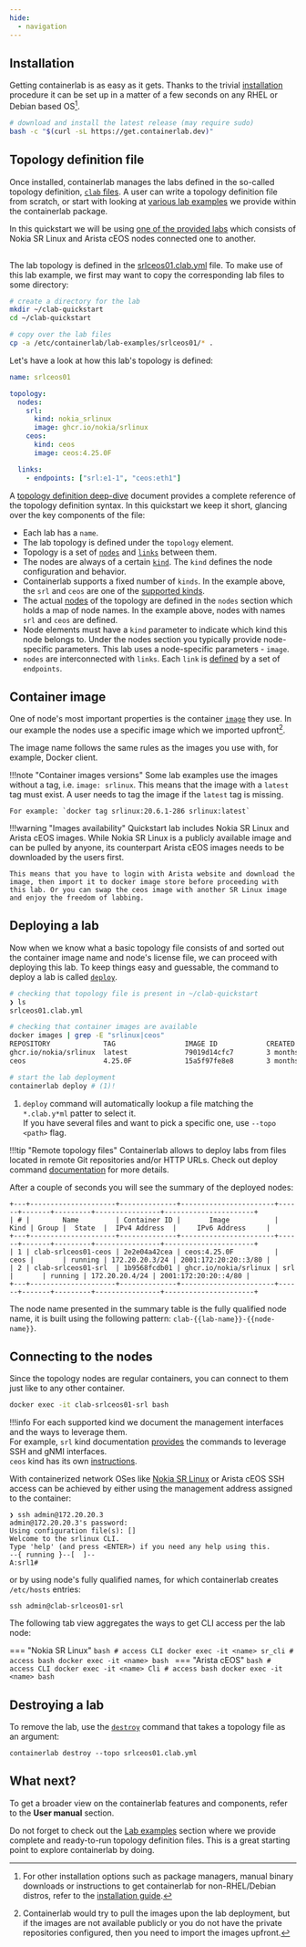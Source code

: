 ```yaml
---
hide:
  - navigation
---
```

<script type="text/javascript" src="https://viewer.diagrams.net/js/viewer-static.min.js" async></script>

## Installation

Getting containerlab is as easy as it gets. Thanks to the trivial [installation](install.md) procedure it can be set up in a matter of a few seconds on any RHEL or Debian based OS[^1].

```bash
# download and install the latest release (may require sudo)
bash -c "$(curl -sL https://get.containerlab.dev)"
```

## Topology definition file

Once installed, containerlab manages the labs defined in the so-called topology definition, [`clab` files](manual/topo-def-file.md). A user can write a topology definition file from scratch, or start with looking at [various lab examples](lab-examples/lab-examples.md) we provide within the containerlab package.

In this quickstart we will be using [one of the provided labs](lab-examples/srl-ceos.md) which consists of Nokia SR Linux and Arista cEOS nodes connected one to another.

<div class="mxgraph" style="max-width:100%;border:1px solid transparent;margin:0 auto; display:block;" data-mxgraph="{&quot;page&quot;:2,&quot;zoom&quot;:1.5,&quot;highlight&quot;:&quot;#0000ff&quot;,&quot;nav&quot;:true,&quot;check-visible-state&quot;:true,&quot;resize&quot;:true,&quot;url&quot;:&quot;https://raw.githubusercontent.com/srl-labs/containerlab/diagrams/srlceos01.drawio&quot;}"></div>

The lab topology is defined in the [srlceos01.clab.yml](https://github.com/srl-labs/containerlab/blob/main/lab-examples/srlceos01/srlceos01.clab.yml) file. To make use of this lab example, we first may want to copy the corresponding lab files to some directory:

```bash
# create a directory for the lab
mkdir ~/clab-quickstart
cd ~/clab-quickstart

# copy over the lab files
cp -a /etc/containerlab/lab-examples/srlceos01/* .
```

Let's have a look at how this lab's topology is defined:

```yaml
name: srlceos01

topology:
  nodes:
    srl:
      kind: nokia_srlinux
      image: ghcr.io/nokia/srlinux
    ceos:
      kind: ceos
      image: ceos:4.25.0F

  links:
    - endpoints: ["srl:e1-1", "ceos:eth1"]
```

A [topology definition deep-dive](manual/topo-def-file.md) document provides a complete reference of the topology definition syntax. In this quickstart we keep it short, glancing over the key components of the file:

* Each lab has a `name`.
* The lab topology is defined under the `topology` element.
* Topology is a set of [`nodes`](manual/nodes.md) and [`links`](manual/topo-def-file.md#links) between them.
* The nodes are always of a certain [`kind`](manual/kinds/index.md). The `kind` defines the node configuration and behavior.
* Containerlab supports a fixed number of `kinds`. In the example above, the `srl` and `ceos` are one of the [supported kinds](manual/kinds/index.md).
* The actual [nodes](manual/nodes.md) of the topology are defined in the `nodes` section which holds a map of node names. In the example above, nodes with names `srl` and `ceos` are defined.
* Node elements must have a `kind` parameter to indicate which kind this node belongs to. Under the nodes section you typically provide node-specific parameters. This lab uses a node-specific parameters - `image`.  
* `nodes` are interconnected with `links`. Each `link` is [defined](manual/topo-def-file.md#links) by a set of `endpoints`.

## Container image

One of node's most important properties is the container [`image`](manual/nodes.md#image) they use. In our example the nodes use a specific image which we imported upfront[^2].

The image name follows the same rules as the images you use with, for example, Docker client.

!!!note "Container images versions"
    Some lab examples use the images without a tag, i.e. `image: srlinux`. This means that the image with a `latest` tag must exist. A user needs to tag the image if the `latest` tag is missing.

    For example: `docker tag srlinux:20.6.1-286 srlinux:latest`

!!!warning "Images availability"
    Quickstart lab includes Nokia SR Linux and Arista cEOS images. While Nokia SR Linux is a publicly available image and can be pulled by anyone, its counterpart Arista cEOS images needs to be downloaded by the users first.

    This means that you have to login with Arista website and download the image, then import it to docker image store before proceeding with this lab. Or you can swap the ceos image with another SR Linux image and enjoy the freedom of labbing.

## Deploying a lab

Now when we know what a basic topology file consists of and sorted out the container image name and node's license file, we can proceed with deploying this lab. To keep things easy and guessable, the command to deploy a lab is called [`deploy`](cmd/deploy.md).

```bash
# checking that topology file is present in ~/clab-quickstart
❯ ls
srlceos01.clab.yml

# checking that container images are available
docker images | grep -E "srlinux|ceos"
REPOSITORY             TAG                 IMAGE ID            CREATED             SIZE
ghcr.io/nokia/srlinux  latest              79019d14cfc7        3 months ago        1.32GB
ceos                   4.25.0F             15a5f97fe8e8        3 months ago        1.76GB

# start the lab deployment
containerlab deploy # (1)!
```

1. `deploy` command will automatically lookup a file matching the `*.clab.y*ml` patter to select it.  
  If you have several files and want to pick a specific one, use `--topo <path>` flag.

!!!tip "Remote topology files"
    Containerlab allows to deploy labs from files located in remote Git repositories and/or HTTP URLs. Check out deploy command [documentation](cmd/deploy.md#remote-topology-files) for more details.

After a couple of seconds you will see the summary of the deployed nodes:

```
+---+---------------------+--------------+-----------------------+------+-------+---------+----------------+----------------------+
| # |        Name         | Container ID |       Image           | Kind | Group |  State  |  IPv4 Address  |     IPv6 Address     |
+---+---------------------+--------------+-----------------------+------+-------+---------+----------------+----------------------+
| 1 | clab-srlceos01-ceos | 2e2e04a42cea | ceos:4.25.0F          | ceos |       | running | 172.20.20.3/24 | 2001:172:20:20::3/80 |
| 2 | clab-srlceos01-srl  | 1b9568fcdb01 | ghcr.io/nokia/srlinux | srl  |       | running | 172.20.20.4/24 | 2001:172:20:20::4/80 |
+---+---------------------+--------------+-----------------------+------+-------+---------+----------------+----------------------+
```

The node name presented in the summary table is the fully qualified node name, it is built using the following pattern: `clab-{{lab-name}}-{{node-name}}`.

## Connecting to the nodes

Since the topology nodes are regular containers, you can connect to them just like to any other container.

```bash
docker exec -it clab-srlceos01-srl bash
```

!!!info
    For each supported kind we document the management interfaces and the ways to leverage them.  
    For example, `srl` kind documentation [provides](manual/kinds/srl.md) the commands to leverage SSH and gNMI interfaces.  
    `ceos` kind has its own [instructions](manual/kinds/ceos.md).

With containerized network OSes like [Nokia SR Linux](manual/kinds/srl.md) or Arista cEOS SSH access can be achieved by either using the management address assigned to the container:

```text
❯ ssh admin@172.20.20.3
admin@172.20.20.3's password:
Using configuration file(s): []
Welcome to the srlinux CLI.
Type 'help' (and press <ENTER>) if you need any help using this.
--{ running }--[  ]--
A:srl1#
```

or by using node's fully qualified names, for which containerlab creates `/etc/hosts` entries:

```
ssh admin@clab-srlceos01-srl
```

The following tab view aggregates the ways to get CLI access per the lab node:

=== "Nokia SR Linux"
    ```bash
    # access CLI
    docker exec -it <name> sr_cli
    # access bash
    docker exec -it <name> bash
    ```
=== "Arista cEOS"
    ```bash
    # access CLI
    docker exec -it <name> Cli
    # access bash
    docker exec -it <name> bash
    ```

## Destroying a lab

To remove the lab, use the [`destroy`](cmd/destroy.md) command that takes a topology file as an argument:

```
containerlab destroy --topo srlceos01.clab.yml
```

## What next?

To get a broader view on the containerlab features and components, refer to the **User manual** section.

Do not forget to check out the [Lab examples](lab-examples/lab-examples.md) section where we provide complete and ready-to-run topology definition files. This is a great starting point to explore containerlab by doing.

[^1]: For other installation options such as package managers, manual binary downloads or instructions to get containerlab for non-RHEL/Debian distros, refer to the [installation guide](install.md).
[^2]: Containerlab would try to pull the images upon the lab deployment, but if the images are not available publicly or you do not have the private repositories configured, then you need to import the images upfront.
